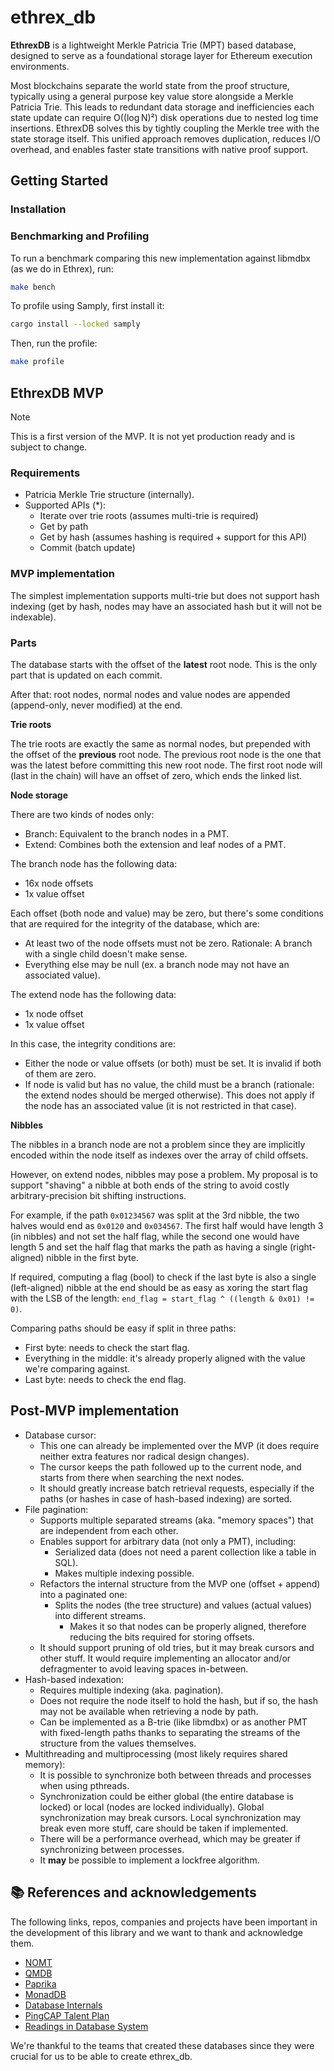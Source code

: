 # ethrex_db

**EthrexDB** is a lightweight Merkle Patricia Trie (MPT) based database, designed to serve as a foundational storage layer for Ethereum execution environments.

Most blockchains separate the world state from the proof structure, typically using a general purpose key value store alongside a Merkle Patricia Trie. This leads to redundant data storage and inefficiencies each state update can require O((log N)²) disk operations due to nested log time insertions. EthrexDB solves this by tightly coupling the Merkle tree with the state storage itself. This unified approach removes duplication, reduces I/O overhead, and enables faster state transitions with native proof support.

## Getting Started

### Installation

### Benchmarking and Profiling

To run a benchmark comparing this new implementation against libmdbx (as we do in Ethrex), run:

```bash
make bench
```

To profile using Samply, first install it:

```bash
cargo install --locked samply
```

Then, run the profile:

```bash
make profile
```

## EthrexDB MVP

> [!NOTE]
> This is a first version of the MVP. It is not yet production ready and is subject to change.

### Requirements

- Patricia Merkle Trie structure (internally).
- Supported APIs (\*):
    - Iterate over trie roots (assumes multi-trie is required)
    - Get by path
    - Get by hash (assumes hashing is required + support for this API)
    - Commit (batch update)

### MVP implementation

The simplest implementation supports multi-trie but does not support hash indexing (get by hash, nodes may have an associated hash but it will not be indexable).

### Parts

The database starts with the offset of the **latest** root node. This is the only part that is updated on each commit.

After that: root nodes, normal nodes and value nodes are appended (append-only, never modified) at the end.

**Trie roots**

The trie roots are exactly the same as normal nodes, but prepended with the offset of the **previous** root node. The previous root node is the one that was the latest before committing this new root node. The first root node will (last in the chain) will have an offset of zero, which ends the linked list.

**Node storage**

There are two kinds of nodes only:

- Branch: Equivalent to the branch nodes in a PMT.
- Extend: Combines both the extension and leaf nodes of a PMT.

The branch node has the following data:

- 16x node offsets
- 1x value offset

Each offset (both node and value) may be zero, but there's some conditions that are required for the integrity of the database, which are:

- At least two of the node offsets must not be zero. Rationale: A branch with a single child doesn't make sense.
- Everything else may be null (ex. a branch node may not have an associated value).

The extend node has the following data:

- 1x node offset
- 1x value offset

In this case, the integrity conditions are:

- Either the node or value offsets (or both) must be set. It is invalid if both of them are zero.
- If node is valid but has no value, the child must be a branch (rationale: the extend nodes should be merged otherwise). This does not apply if the node has an associated value (it is not restricted in that case).

**Nibbles**

The nibbles in a branch node are not a problem since they are implicitly encoded within the node itself as indexes over the array of child offsets.

However, on extend nodes, nibbles may pose a problem. My proposal is to support "shaving" a nibble at both ends of the string to avoid costly arbitrary-precision bit shifting instructions.

For example, if the path `0x01234567` was split at the 3rd nibble, the two halves would end as `0x0120` and `0x034567`. The first half would have length 3 (in nibbles) and not set the half flag, while the second one would have length 5 and set the half flag that marks the path as having a single (right-aligned) nibble in the first byte.

If required, computing a flag (bool) to check if the last byte is also a single (left-aligned) nibble at the end should be as easy as xoring the start flag with the LSB of the length: `end_flag = start_flag ^ ((length & 0x01) != 0)`.

Comparing paths should be easy if split in three paths:

- First byte: needs to check the start flag.
- Everything in the middle: it's already properly aligned with the value we're comparing against.
- Last byte: needs to check the end flag.

## Post-MVP implementation

- Database cursor:
    - This one can already be implemented over the MVP (it does require neither extra features nor radical design changes).
    - The cursor keeps the path followed up to the current node, and starts from there when searching the next nodes.
    - It should greatly increase batch retrieval requests, especially if the paths (or hashes in case of hash-based indexing) are sorted.
- File pagination:
    - Supports multiple separated streams (aka. "memory spaces") that are independent from each other.
    - Enables support for arbitrary data (not only a PMT), including:
        - Serialized data (does not need a parent collection like a table in SQL).
        - Makes multiple indexing possible.
    - Refactors the internal structure from the MVP one (offset + append) into a paginated one:
        - Splits the nodes (the tree structure) and values (actual values) into different streams.
            - Makes it so that nodes can be properly aligned, therefore reducing the bits required for storing offsets.
    - It should support pruning of old tries, but it may break cursors and other stuff. It would require implementing an allocator and/or defragmenter to avoid leaving spaces in-between.
- Hash-based indexation:
    - Requires multiple indexing (aka. pagination).
    - Does not require the node itself to hold the hash, but if so, the hash may not be available when retrieving a node by path.
    - Can be implemented as a B-trie (like libmdbx) or as another PMT with fixed-length paths thanks to separating the streams of the structure from the values themselves.
- Multithreading and multiprocessing (most likely requires shared memory):
    - It is possible to synchronize both between threads and processes when using pthreads.
    - Synchronization could be either global (the entire database is locked) or local (nodes are locked individually). Global synchronization may break cursors. Local synchronization may break even more stuff, care should be taken if implemented.
    - There will be a performance overhead, which may be greater if synchronizing between processes.
    - It **may** be possible to implement a lockfree algorithm.

## 📚 References and acknowledgements
The following links, repos, companies and projects have been important in the development of this library and we want to thank and acknowledge them.

- [NOMT](https://github.com/thrumdev/nomt)
- [QMDB](https://github.com/LayerZero-Labs/qmdb)
- [Paprika](https://github.com/NethermindEth/Paprika)
- [MonadDB](https://docs.monad.xyz/monad-arch/execution/monaddb)
- [Database Internals](https://www.databass.dev/)
- [PingCAP Talent Plan](https://github.com/pingcap/talent-plan)
- [Readings in Database System](http://www.redbook.io/)

We're thankful to the teams that created these databases since they were crucial for us to be able to create ethrex_db.
